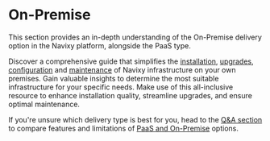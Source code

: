 # On-Premise

This section provides an in-depth understanding of the On-Premise delivery option in the Navixy platform, alongside the PaaS type.

Discover a comprehensive guide that simplifies the [installation](on-premise/how-to-guide/installation/), [upgrades](qa/software-updates/), [configuration](on-premise/how-to-guide/configuration/) and [maintenance](on-premise/how-to-guide/maintenance/) of Navixy infrastructure on your own premises. Gain valuable insights to determine the most suitable infrastructure for your specific needs. Make use of this all-inclusive resource to enhance installation quality, streamline upgrades, and ensure optimal maintenance.

If you're unsure which delivery type is best for you, head to the [Q\&A section](qa/) to compare features and limitations of [PaaS and On-Premise](qa/paas-vs-on-premise.md) options.
